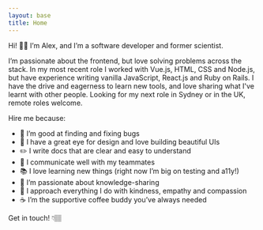 ```yaml
---
layout: base
title: Home
---
```


Hi! <span role="img" aria-label="hand wave">👋🏽</span> I’m Alex, and I’m a software developer and former scientist.

I’m passionate about the frontend, but love solving problems across the stack. In my most recent role I worked with Vue.js, HTML, CSS and Node.js, but have experience writing vanilla JavaScript, React.js and Ruby on Rails. I have the drive and eagerness to learn new tools, and love sharing what I've learnt with other people. Looking for my next role in Sydney or in the UK, remote roles welcome.

Hire me because:

- <span role="img" aria-label="caterpillar">🐛</span> I’m good at finding and fixing bugs
- <span role="img" aria-label="art palette">🎨</span> I have a great eye for design and love building beautiful UIs
- <span role="img" aria-label="pencil">✏️</span> I write docs that are clear and easy to understand
- <span role="img" aria-label="handshake">🤝</span> I communicate well with my teammates
- <span role="img" aria-label="books">📚</span> I love learning new things (right now I’m big on testing and a11y!)
- <span role="img" aria-label="brain">🧠</span> I’m passionate about knowledge-sharing
- <span role="img" aria-label="heart">💞</span> I approach everything I do with kindness, empathy and compassion
- <span role="img" aria-label="coffee">☕️</span> I’m the supportive coffee buddy you’ve always needed

Get in touch! <span role="img" aria-label="hand pointing down">👇🏽</span>